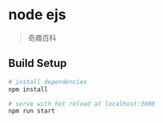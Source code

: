 # node ejs

> 奇趣百科

## Build Setup

``` bash
# install dependencies
npm install

# serve with hot reload at localhost:3000
npm run start

